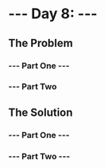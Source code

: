 # --- Day 8: ---

## The Problem

### --- Part One ---

### --- Part Two

## The Solution

### --- Part One ---

### --- Part Two ---
